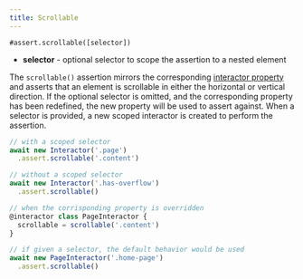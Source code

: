 ```yaml
---
title: Scrollable
---
```


`#assert.scrollable([selector])`

- **selector** - optional selector to scope the assertion to a nested element

The `scrollable()` assertion mirrors the corresponding [interactor
property](/properties/scrollable) and asserts that an element is scrollable in
either the horizontal or vertical direction. If the optional selector is
omitted, and the corresponding property has been redefined, the new property
will be used to assert against. When a selector is provided, a new scoped
interactor is created to perform the assertion.

``` javascript
// with a scoped selector
await new Interactor('.page')
  .assert.scrollable('.content')

// without a scoped selector
await new Interactor('.has-overflow')
  .assert.scrollable()

// when the corrisponding property is overridden
@interactor class PageInteractor {
  scrollable = scrollable('.content')
}

// if given a selector, the default behavior would be used
await new PageInteractor('.home-page')
  .assert.scrollable()
```
